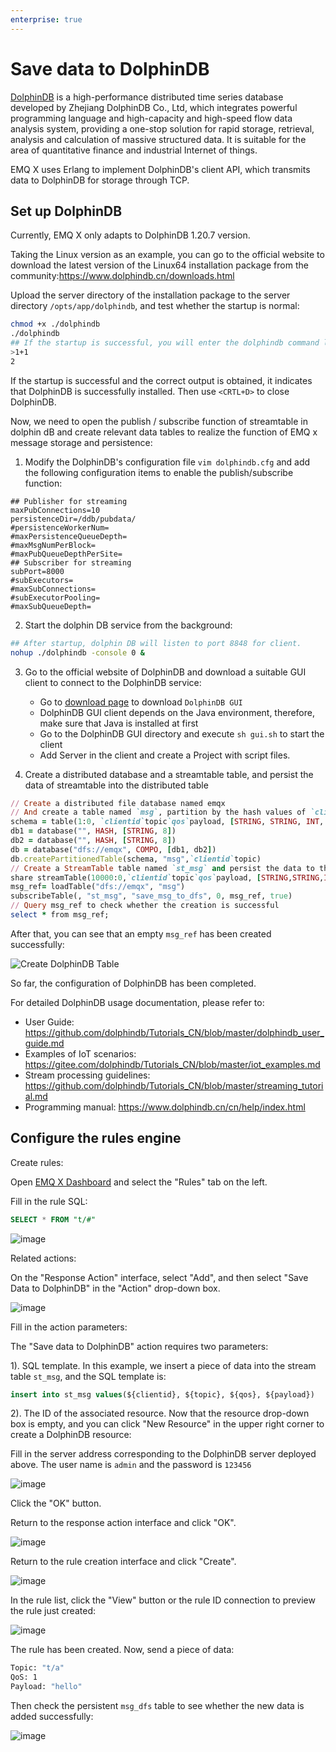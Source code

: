 ```yaml
---
enterprise: true
---
```

# Save data to DolphinDB

[DolphinDB](https://www.dolphindb.cn) is a high-performance distributed time series database developed by Zhejiang  DolphinDB Co., Ltd, which integrates powerful programming language and high-capacity and high-speed flow data analysis system, providing a one-stop solution for rapid storage, retrieval, analysis and calculation of massive structured data. It is suitable for the area of quantitative finance and industrial Internet of things.

EMQ X uses Erlang to implement DolphinDB's client API, which transmits data to DolphinDB for storage through TCP.

## Set up DolphinDB

Currently, EMQ X only adapts to DolphinDB 1.20.7 version.

Taking the Linux version as an example, you can go to the official website to download the latest version of the Linux64 installation package from the community:https://www.dolphindb.cn/downloads.html

Upload the server directory of the installation package to the server directory `/opts/app/dolphindb`, and test whether the startup is normal:

```bash
chmod +x ./dolphindb
./dolphindb
## If the startup is successful, you will enter the dolphindb command line and execute 1+1
>1+1
2
```

If the startup is successful and the correct output is obtained, it indicates that DolphinDB is successfully installed. Then use `<CRTL+D>` to close DolphinDB.

Now, we need to open the publish / subscribe function of streamtable in dolphin dB and create relevant data tables to realize the function of EMQ x message storage and persistence:

1. Modify the DolphinDB's configuration file `vim dolphindb.cfg` and add the following configuration items to enable the publish/subscribe function:
``` properties
## Publisher for streaming
maxPubConnections=10
persistenceDir=/ddb/pubdata/
#persistenceWorkerNum=
#maxPersistenceQueueDepth=
#maxMsgNumPerBlock=
#maxPubQueueDepthPerSite=
## Subscriber for streaming
subPort=8000
#subExecutors=
#maxSubConnections=
#subExecutorPooling=
#maxSubQueueDepth=
```

2. Start the dolphin DB service from the background:
```bash
## After startup, dolphin DB will listen to port 8848 for client.
nohup ./dolphindb -console 0 &
```

3. Go to the official website of DolphinDB and download a suitable GUI client to connect to the DolphinDB service:
    - Go to [download page](http://www.dolphindb.cn/alone/alone.php?id=10) to download `DolphinDB GUI`
    - DolphinDB GUI client depends on the Java environment, therefore, make sure that Java is installed at first
    - Go to the DolphinDB GUI directory and execute `sh gui.sh` to start the client
    - Add Server in the client and create a Project with script files.

4. Create a distributed database and a streamtable table, and persist the data of streamtable into the distributed table
```ruby
// Create a distributed file database named emqx
// And create a table named `msg`, partition by the hash values of `clientid` and `topic`:
schema = table(1:0, `clientid`topic`qos`payload, [STRING, STRING, INT, STRING])
db1 = database("", HASH, [STRING, 8])
db2 = database("", HASH, [STRING, 8])
db = database("dfs://emqx", COMPO, [db1, db2])
db.createPartitionedTable(schema, "msg",`clientid`topic)
// Create a StreamTable table named `st_msg` and persist the data to the `msg` table.
share streamTable(10000:0,`clientid`topic`qos`payload, [STRING,STRING,INT,STRING]) as st_msg
msg_ref= loadTable("dfs://emqx", "msg")
subscribeTable(, "st_msg", "save_msg_to_dfs", 0, msg_ref, true)
// Query msg_ref to check whether the creation is successful
select * from msg_ref;
```
After that, you can see that an empty `msg_ref` has been created successfully:

![Create DolphinDB Table](./assets/rule-engine/dolphin_create_tab.jpg)

So far, the configuration of DolphinDB has been completed.

For detailed DolphinDB usage documentation, please refer to:
- User Guide: https://github.com/dolphindb/Tutorials_CN/blob/master/dolphindb_user_guide.md
- Examples of IoT scenarios: https://gitee.com/dolphindb/Tutorials_CN/blob/master/iot_examples.md
- Stream processing guidelines: https://github.com/dolphindb/Tutorials_CN/blob/master/streaming_tutorial.md
- Programming manual: https://www.dolphindb.cn/cn/help/index.html

## Configure the rules engine

Create rules:

Open [EMQ X Dashboard](http://127.0.0.1:18083/#/rules) and select the "Rules" tab on the left.

Fill in the rule SQL:

```sql
SELECT * FROM "t/#"
```

![image](./assets/rule-engine/rule_sql.png)

Related actions:

On the "Response Action" interface, select "Add", and then select "Save Data to DolphinDB" in the "Action" drop-down box.

![image](./assets/rule-engine/dolphin_action_1.jpg)

Fill in the action parameters:

The "Save data to DolphinDB" action requires two parameters:

1). SQL template. In this example, we insert a piece of data into the stream table `st_msg`, and the SQL template is:

```sql
insert into st_msg values(${clientid}, ${topic}, ${qos}, ${payload})
```

2). The ID of the associated resource. Now that the resource drop-down box is empty, and you can click "New Resource" in the upper right corner to create a DolphinDB resource:

Fill in the server address corresponding to the DolphinDB server deployed above. The user name is `admin` and the password is `123456`

![image](./assets/rule-engine/dolphin_res_1.jpg)

Click the "OK" button.

Return to the response action interface and click "OK".

![image](./assets/rule-engine/dolphin_action_2.jpg)

Return to the rule creation interface and click "Create".

![image](./assets/rule-engine/dolphin_action_3.jpg)

In the rule list, click the "View" button or the rule ID connection to preview the rule just created:

![image](./assets/rule-engine/dolphin_overview.jpg)

The rule has been created. Now, send a piece of data:

```bash
Topic: "t/a"
QoS: 1
Payload: "hello"
```

Then check the persistent `msg_dfs` table to see whether the new data is added successfully:

![image](./assets/rule-engine/dolphin_result.jpg)